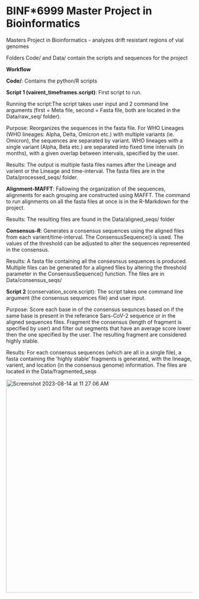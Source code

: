 # BINF*6999 Master Project in Bioinformatics
Masters Project in Bioinformatics - analyzes drift resistant regions of vial genomes 

Folders Code/ and Data/ contain the scripts and sequences for the project

**Workflow**

**Code/**: Contains the python/R scripts 

**Script 1 (vairent_timeframes.script)**: First script to run.

Running the script:The script takes user input and 2 command line arguments (first = Meta file, second = Fasta file, both are 
located in the Data/raw_seq/ folder).
	
Purpose: Reorganizes the sequences in the fasta file. For WHO Lineages (WHO lineages: Alpha, Delta, Omicron etc.) with multiple 
variants (ie. Omicron), the sequences are separated by variant. WHO lineages with a single variant (Alpha, Beta etc.) are 
separated into fixed time intervals (in months), with a given overlap between intervals, specified by the user.
	
Results: The output is multiple fasta files names after the Lineage and varient or the Lineage and time-interval. The fasta files are in the Data/processed_seqs/ folder.
	
**Alignment-MAFFT**: Fallowing the organization of the sequences, alignments for each grouping are constructed using MAFFT. The command to run alignments on all the fasta files at once is in the R-Markdown for the project. 
	
Results: The resulting files are found in the Data/aligned_seqs/ folder

**Consensus-R**: Generates a consensus sequences using the aligned files from each varient/time-interval. The ConsensusSequence() is used. The values of the threshold can be adjusted to alter the sequences represented in the consensus. 
	
Results: A fasta file containing all the consesnsus sequences is produced. Multiple files can be generated for a aligned files by altering the threshold parameter in the ConsensusSequence() function. The files are in Data/consensus_seqs/

**Script 2** (conservation_score.script): The script takes one command line argument (the consensus sequences file) and user input.
	
Purpose: Score each base in of the consensus sequnces based on if the same base is present in the referance Sars-CoV-2 sequence or in the aligned sequences files. Fragment the consensus (length of fragment is specified by user) and filter out segments that have an average score lower then the one specified by the user. The resulting fragment are considered highly stable.
		
Results: For each consensus sequences (which are all in a single file), a fasta containing the 'highly stable' fragments is generated, with the lineage, varient, and location (in the consensus genome) information. The files are located in the Data/fragmented_seqs


<img width="574" alt="Screenshot 2023-08-14 at 11 27 06 AM" src="https://github.com/sasif01/BINF_MP/assets/114173014/55b21ae2-ec67-4b84-b823-e15a6bf7f0a4">

